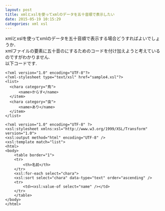 ```yaml
---
layout: post
title: xmlとxslを使ってxmlのデータを五十音順で表示したい
date: 2015-05-19 10:15:29
categories: xml xsl
---
```

<!-- {% raw %} -->
<p>xmlとxslを使ってxmlのデータを五十音順で表示する場合どうすればよいでしょうか．<br>
xmlファイルの要素に五十音のにするためのコードを付け加えようと考えているのですがわかりません.<br>
以下コードです.</p>

<pre class="lang-xml prettyprint-override"><code>&lt;?xml version="1.0" encoding="UTF-8"?&gt;
&lt;?xml-stylesheet type="text/xsl" href="sample4.xsl"?&gt;
&lt;list&gt;
  &lt;chara category="鳥"&gt;
      &lt;name&gt;からす&lt;/name&gt;
  &lt;/item&gt;
  &lt;chara category="虫"&gt;
      &lt;name&gt;あり&lt;/name&gt;
  &lt;/item&gt;
&lt;/list&gt;
</code></pre>

<pre class="lang-xsl prettyprint-override"><code>&lt;?xml version="1.0" encoding="UTF-8" ?&gt;
&lt;xsl:stylesheet xmlns:xsl="http://www.w3.org/1999/XSL/Transform" version="1.0"&gt;
&lt;xsl:output method="html" encoding="UTF-8" /&gt;
&lt;xsl:template match="list"&gt;
&lt;html&gt;
&lt;body&gt;
    &lt;table border="1"&gt;
    &lt;tr&gt;
        &lt;th&gt;名前&lt;/th&gt;
    &lt;/tr&gt;
    &lt;xsl:for-each select="chara"&gt;
    &lt;xsl:sort select="chara" data-type="text" order="ascending" /&gt;
    &lt;tr&gt;
        &lt;td&gt;&lt;xsl:value-of select="name" /&gt;&lt;/td&gt;
    &lt;/tr&gt;
    &lt;/table&gt;
&lt;/body&gt;
&lt;/html&gt;
</code></pre>
<!-- {% endraw %} -->
